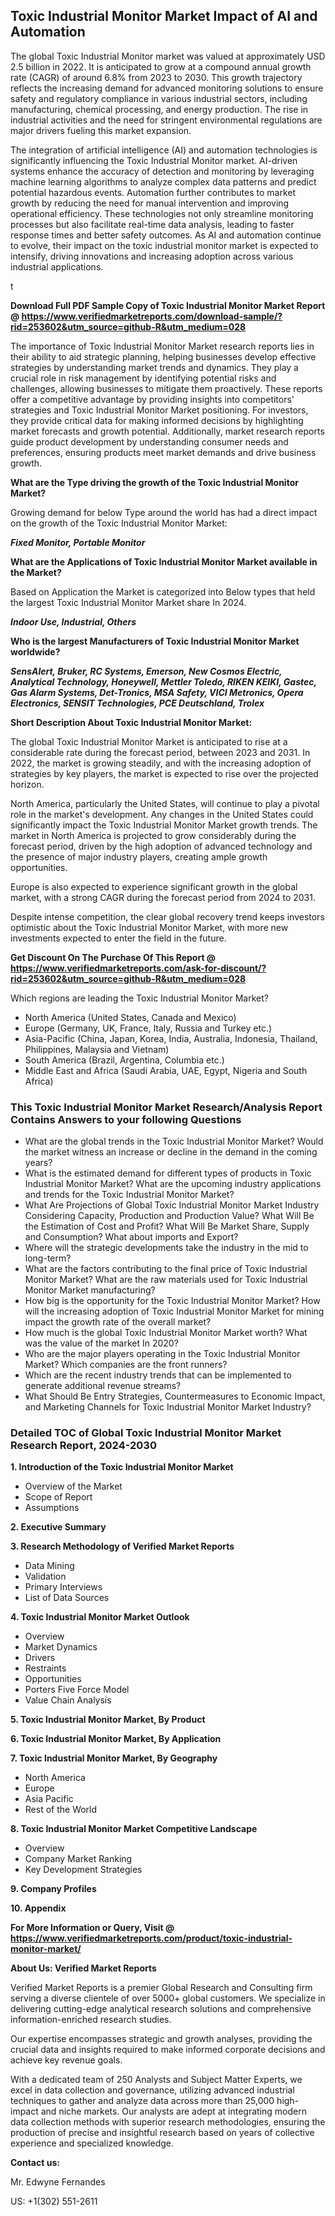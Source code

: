 <h2>Toxic Industrial Monitor Market Impact of AI and Automation</h2><p>The global Toxic Industrial Monitor market was valued at approximately USD 2.5 billion in 2022. It is anticipated to grow at a compound annual growth rate (CAGR) of around 6.8% from 2023 to 2030. This growth trajectory reflects the increasing demand for advanced monitoring solutions to ensure safety and regulatory compliance in various industrial sectors, including manufacturing, chemical processing, and energy production. The rise in industrial activities and the need for stringent environmental regulations are major drivers fueling this market expansion.</p><p>The integration of artificial intelligence (AI) and automation technologies is significantly influencing the Toxic Industrial Monitor market. AI-driven systems enhance the accuracy of detection and monitoring by leveraging machine learning algorithms to analyze complex data patterns and predict potential hazardous events. Automation further contributes to market growth by reducing the need for manual intervention and improving operational efficiency. These technologies not only streamline monitoring processes but also facilitate real-time data analysis, leading to faster response times and better safety outcomes. As AI and automation continue to evolve, their impact on the toxic industrial monitor market is expected to intensify, driving innovations and increasing adoption across various industrial applications.</p>t</p><p id="" class=""><strong>Download Full PDF Sample Copy of Toxic Industrial Monitor Market Report @ <a href="https://www.verifiedmarketreports.com/download-sample/?rid=253602&utm_source=github-R&utm_medium=028" target="_blank">https://www.verifiedmarketreports.com/download-sample/?rid=253602&utm_source=github-R&utm_medium=028</a></strong></p><p>The importance of&nbsp;Toxic Industrial Monitor Market research reports lies in their ability to aid strategic planning, helping businesses develop effective strategies by understanding market trends and dynamics. They play a crucial role in risk management by identifying potential risks and challenges, allowing businesses to mitigate them proactively. These reports offer a competitive advantage by providing insights into competitors' strategies and Toxic Industrial Monitor Market positioning. For investors, they provide critical data for making informed decisions by highlighting market forecasts and growth potential. Additionally, market research reports guide product development by understanding consumer needs and preferences, ensuring products meet market demands and drive business growth.</p><p><strong>What are the&nbsp;Type driving the growth of the Toxic Industrial Monitor Market?</strong></p><p id="" class="">Growing demand for below Type around the world has had a direct impact on the growth of the Toxic Industrial Monitor Market:</p><em><strong>Fixed Monitor, Portable Monitor</strong></em></p><strong>What are the&nbsp;Applications&nbsp;of Toxic Industrial Monitor Market available in the Market?</strong></p><p id="" class="">Based on Application the Market is categorized into Below types that held the largest Toxic Industrial Monitor Market share In 2024.</p><em><strong>Indoor Use, Industrial, Others</strong></em></p><strong>Who is the largest Manufacturers of Toxic Industrial Monitor Market worldwide?</strong></p><p><em><strong>SensAlert, Bruker, RC Systems, Emerson, New Cosmos Electric, Analytical Technology, Honeywell, Mettler Toledo, RIKEN KEIKI, Gastec, Gas Alarm Systems, Det-Tronics, MSA Safety, VICI Metronics, Opera Electronics, SENSIT Technologies, PCE Deutschland, Trolex</strong></em></p><p id="" class=""><strong>Short Description About Toxic Industrial Monitor Market:</strong></p><p>The global Toxic Industrial Monitor Market is anticipated to rise at a considerable rate during the forecast period, between 2023 and 2031. In 2022, the market is growing steadily, and with the increasing adoption of strategies by key players, the market is expected to rise over the projected horizon.</p><p>North America, particularly the United States, will continue to play a pivotal role in the market's development. Any changes in the United States could significantly impact the Toxic Industrial Monitor Market growth trends. The market in North America is projected to grow considerably during the forecast period, driven by the high adoption of advanced technology and the presence of major industry players, creating ample growth opportunities.</p><p>Europe is also expected to experience significant growth in the global market, with a strong CAGR during the forecast period from 2024 to 2031.</p><p>Despite intense competition, the clear global recovery trend keeps investors optimistic about the Toxic Industrial Monitor Market, with more new investments expected to enter the field in the future.</p><p id="" class=""><strong>Get Discount On The Purchase Of This Report @ <a href="https://www.verifiedmarketreports.com/ask-for-discount/?rid=253602&utm_source=github-R&utm_medium=028" target="_blank">https://www.verifiedmarketreports.com/ask-for-discount/?rid=253602&utm_source=github-R&utm_medium=028</a></strong></p>Which regions are leading the Toxic Industrial Monitor Market?</p><ul><li>North America (United States, Canada and Mexico)</li><li>Europe (Germany, UK, France, Italy, Russia and Turkey etc.)</li><li>Asia-Pacific (China, Japan, Korea, India, Australia, Indonesia, Thailand, Philippines, Malaysia and Vietnam)</li><li>South America (Brazil, Argentina, Columbia etc.)</li><li>Middle East and Africa (Saudi Arabia, UAE, Egypt, Nigeria and South Africa)</li></ul><h3 id="" class="">This Toxic Industrial Monitor Market Research/Analysis Report Contains Answers to your following Questions</h3><ul><li>What are the global trends in the Toxic Industrial Monitor Market? Would the market witness an increase or decline in the demand in the coming years?</li><li>What is the estimated demand for different types of products in Toxic Industrial Monitor Market? What are the upcoming industry applications and trends for the Toxic Industrial Monitor Market?</li><li>What Are Projections of Global Toxic Industrial Monitor Market Industry Considering Capacity, Production and Production Value? What Will Be the Estimation of Cost and Profit? What Will Be Market Share, Supply and Consumption? What about imports and Export?</li><li>Where will the strategic developments take the industry in the mid to long-term?</li><li>What are the factors contributing to the final price of Toxic Industrial Monitor Market? What are the raw materials used for Toxic Industrial Monitor Market manufacturing?</li><li>How big is the opportunity for the Toxic Industrial Monitor Market? How will the increasing adoption of Toxic Industrial Monitor Market for mining impact the growth rate of the overall market?</li><li>How much is the global Toxic Industrial Monitor Market worth? What was the value of the market In 2020?</li><li>Who are the major players operating in the Toxic Industrial Monitor Market? Which companies are the front runners?</li><li>Which are the recent industry trends that can be implemented to generate additional revenue streams?</li><li>What Should Be Entry Strategies, Countermeasures to Economic Impact, and Marketing Channels for Toxic Industrial Monitor Market Industry?</li></ul><h3 id="" class="">Detailed TOC of Global Toxic Industrial Monitor Market Research Report, 2024-2030</h3><p id="" class=""><strong>1. Introduction of the Toxic Industrial Monitor Market</strong></p><ul><li>Overview of the Market</li><li>Scope of Report</li><li>Assumptions</li></ul><p id="" class=""><strong>2. Executive Summary</strong></p><p id="" class=""><strong>3. Research Methodology of Verified Market Reports</strong></p><ul><li>Data Mining</li><li>Validation</li><li>Primary Interviews</li><li>List of Data Sources</li></ul><p id="" class=""><strong>4. Toxic Industrial Monitor Market Outlook</strong></p><ul><li>Overview</li><li>Market Dynamics</li><li>Drivers</li><li>Restraints</li><li>Opportunities</li><li>Porters Five Force Model</li><li>Value Chain Analysis</li></ul><p id="" class=""><strong>5. Toxic Industrial Monitor Market, By Product</strong></p><p id="" class=""><strong>6. Toxic Industrial Monitor Market, By Application</strong></p><p id="" class=""><strong>7. Toxic Industrial Monitor Market, By Geography</strong></p><ul><li>North America</li><li>Europe</li><li>Asia Pacific</li><li>Rest of the World</li></ul><p id="" class=""><strong>8. Toxic Industrial Monitor Market Competitive Landscape</strong></p><ul><li>Overview</li><li>Company Market Ranking</li><li>Key Development Strategies</li></ul><p id="" class=""><strong>9. Company Profiles</strong></p><p id="" class=""><strong>10. Appendix</strong></p><p id="" class=""><strong>For More Information or Query, Visit @ <a href="https://www.verifiedmarketreports.com/product/toxic-industrial-monitor-market/" target="_blank">https://www.verifiedmarketreports.com/product/toxic-industrial-monitor-market/</a></strong></p><p id="" class=""><strong>About Us: Verified Market Reports</strong></p><p id="" class="">Verified Market Reports is a premier Global Research and Consulting firm serving a diverse clientele of over 5000+ global customers. We specialize in delivering cutting-edge analytical research solutions and comprehensive information-enriched research studies.</p><p id="" class="">Our expertise encompasses strategic and growth analyses, providing the crucial data and insights required to make informed corporate decisions and achieve key revenue goals.</p><p id="" class="">With a dedicated team of 250 Analysts and Subject Matter Experts, we excel in data collection and governance, utilizing advanced industrial techniques to gather and analyze data across more than 25,000 high-impact and niche markets. Our analysts are adept at integrating modern data collection methods with superior research methodologies, ensuring the production of precise and insightful research based on years of collective experience and specialized knowledge.</p><p id="" class=""><strong>Contact us:</strong></p><p id="" class="">Mr. Edwyne Fernandes</p><p id="" class="">US: +1(302) 551-2611</p>